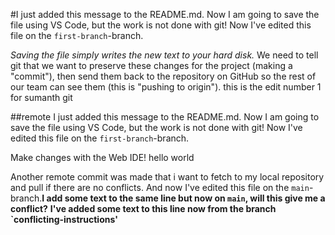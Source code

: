 #I just added this message
to the README.md. Now I am going to save the file using VS Code, but the work is not done with git! Now I've edited this file on the `first-branch`-branch.

*Saving the file simply writes the new text to your hard disk.*
We need to tell git that we want to preserve these changes for the project (making a
"commit"), then send them
back to the repository on GitHub so the rest of our team can see them (this is "pushing to origin").
this is the edit number 1 for sumanth git 


##remote I just added this message to the README.md. 
Now I am going to save the file using VS Code, but the work is not done with git! Now I've edited this file on the `first-branch`-branch.

Make changes with the Web IDE!
hello world 

Another remote commit was made that i want to fetch to my local repository and pull if there are no conflicts. And now I've edited this file on the `main`-branch.**I add some text to the same line but now on `main`, will this give me a conflict?**
**I've added some text to this line now from the branch `conflicting-instructions'**
